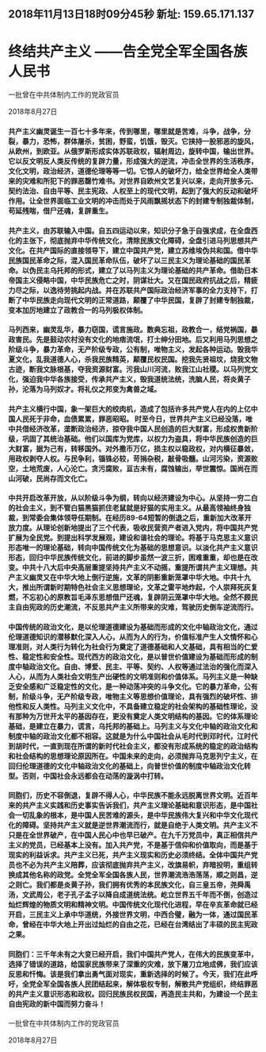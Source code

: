 
## 2018年11月13日18时09分45秒 新址: 159.65.171.137
# 终结共产主义 ——告全党全军全国各族人民书

一批曾在中共体制内工作的党政官员

2018年8月27日

#### 共产主义幽灵诞生一百七十多年来，传到哪里，哪里就是苦难，斗争，战争，分裂，暴力，恐怖，群体屠杀，贫困，野蛮，饥饿，毁灭。它挟持一股邪恶的旋风，从欧州，到欧亚。从俄罗斯形成实体苏联政权，辐射周边，旋转中国，输出世界。它以反文明反人类反传统的复辟力量，形成强大的逆流，冲击全世界的生活秩序，文化文明，政治经济，道德伦理等等一切。它惊人的破坏力，给全世界给全人类带来的灾难和所犯下的罪恶罄竹难书。对世界自欧州文艺复兴以来，走向开放多元、契约法治、自由平等、民主宪政、人权至上的现代文明，起到了强大的反动和破坏作用。让全世界面临工业文明的冲击而处于风雨飘摇状态下的封建专制独裁体制，苟延残喘，借尸还魂，复辟重生。

#### 共产主义，由苏联输入中国。自五四运动以来，知识分子急于自强求成，在全盘西化的主张下，彻底抛弃中华传统文化，清除民族文化障碍，全盘引进马列思想共产文化。在共产国际的直接领导下，建立中国共产党，建立苏维埃伪共和国。借中华民族国民革命之际，混入国民革命队伍，破坏了以三民主义为理论基础的国民革命。以伪民主乌托邦的形式，建立了以马列主义为理论基础的共产革命。借助日本帝国主义侵略中国，中华民族危亡之时，阴谋壮大。又在国民政府抗战之后，精疲力尽之际，以逸待劳挑起内战。并在苏联共产国际政治经济军事的全力支持下，打断了中华民族走向现代文明的正常道路，颠覆了中华民国，复辟了封建专制独裁，变本加厉地建立了政教合一的马列极权体制。

#### 马列西来，幽灵乱华，暴力窃国，谎言施政。数典忘祖，政教合一，结党祸国，暴政害民。先是鼓动农村没有文化的地痞流氓，打士绅分田地。后又利用马列思想之阶级斗争，暴力革命，无产阶级专政，公有制，唯物主义，发起各种运动。毁我华夏文化，乱我道德人心，杀我民族精英，颠覆民权民国。挖我先贤祖坟，烧我文物古迹，断我文脉根基，夺我资源财富。污我山川河流，败我江山社稷。以马列党文化，强迫我中华各族接受，传承共产主义，毁我道统法统，洗脑人民，将炎黄子孙，沦落为马列奴才。将礼仪之邦变为禽兽之域。

#### 共产主义横行中国，象一架巨大的绞肉机，造成了包括许多共产党人在内的上亿中国人民死于非命，血债累累，罪恶昭昭。 时至今日，世界共产主义已经没落，唯中共借经济改革，垄断政治经济，掠夺我中国人民创造的巨大财富，形成权贵新阶级，巩固了其统治基础。他们以国库为党库，以权力为盗具，将中华民族创造的巨大财富，据为己有，转移国外。对外撒币万亿，损主权以稳政权，对内横征暴敛，用政权剥夺人权。与民争利，锱铢必较，苛捐杂税，敲骨吸髓。山河污染，资源败空，土地荒废，人心沦亡。贪污腐败，亘古未有，腐蚀输出，举世震惊。国尚在而山河破，民尚存而文化亡。

#### 中共开启改革开放，从以阶级斗争为纲，转向以经济建设为中心。从坚持一穷二白的社会主义，到不管白猫黑猫抓住老鼠就是好猫的实用主义。从最高领袖终身独裁，到常委会集体领导任期制。在经历89-64短暂的倒退之后，重新加大改革开放力度。从理论创新地提出了三个代表，吸收民营资产者进入党内，将中国共产党扩展为全民党。到提出科学发展观，建设和谐社会的理论。将基于马克思主义意识形态唯一的理论基础，转向中国传统文化为基础的思想意识。以淡化共产主义意识形态，回归中华民族传统文化，前进的脚步虽然一波三折，困难重重，却也是在改变。中共十八大后中央高层重提坚持共产主义不动摇，重提所谓共产主义理想。共产主义幽灵又在中华大地上倒行逆施，文革的阴影重新笼罩中华大地。中共十九大，推出所谓新时期特色社会主义思想理论，文革之雷平地炸起，个人崇拜死灰复燃，不忘初心的原教旨毛泽东思想借尸还魂，复辟阴云笼罩中华大地。全然不顾民主自由宪政的历史潮流，不反思共产主义所带来的灾难，驾驶历史倒车逆流而行。

#### 中国传统的政治文化，是以伦理道德建设为基础而形成的文化中轴政治文化，通过伦理道德知识的潜移默化深入人心，从而为人的行为，价值标准产生人文情怀和心理准则，对人类行为转化为社会行为奠定了道德基础和人文基础，具有相当的仁爱性、稳定性和安全性。现代西方的政治文化，是以普世价值建设为基础而形成的制度中轴政治文化。自由、博爱、民主、平等、契约、人权等通过法治的强化而深入人心，从而为人类社会文明生产出硬性的文明准则和价值体系。马列主义是一种缺乏安全感和广泛稳定性的文化，是一种动荡冲突的斗争文化。它的暴力革命，公有制，阶级斗争，无产阶级专政，唯物主义等思想价值理论，具有强烈的破坏性、排他性和反人类性。马列主义文化中，不具备建立稳定的社会架构的基础性理论，没有那种为万世开太平的基因存在，更没有奠定人类文明结构的基因。它的体系理论基础，是建立在暴力，谎言，乌托邦的基础上。马列主义与文化中轴的政治文化和制度中轴的政治文化都不相容。这就是为什么中国社会从毛时代到邓时代，江时代到胡时代，一直到现在所谓的新时代社会主义，都没有形成系统的稳定的政治结构和社会结构的思想理论原因所在。中国未来的走向，必须抛弃马克思列宁主义，在回归伦理道德的文化中轴政治文化的基础上，向普世价值的制度中轴政治文化转型。否则，中国社会永远都会在动荡的漩涡中打转。

#### 同胞们，历史不容倒退，复辟不得人心，中华民族不能永远脱离世界文明。近百年来的共产主义实践和历史事实告诉我们，共产主义理论基础和意识形态，是中国社会一切乱象的根本，是中国人民苦难的源头，是中华民族伟大复兴和中华文化现代化的障碍。坚持共产主义就是逆世界潮流而行，就是自绝于人类文明。共产主义不只是在全世界破产，在中国人民心中也早已破产。在九千万党员中，真正相信共产主义的党员，已经基本上没有。加入共产党，不是基于信仰和价值取向，而是基于现实的利益诉求。共产主义已死，共产主义现实和历史必须终结。全体中国共产党员也不必为共产主义陪葬，应该彻底抛弃共产主义，改旗易帜，弃暗投明，重组转换成其他名称的政党。全党全军全国各族人民，世界潮流浩浩荡荡，顺之则昌，逆之则亡。我们都是炎黄子孙，我们拥有优秀的本民族文化，自三皇五帝，尧舜禹汤，文武周公，老子孔子孟子以降自成道统法统。屹立世界五千年而不倒，创造过灿烂辉煌的物质文明和精神文明。中国传统文化现代化进程，早在辛亥革命就已经开启，三民主义上承中华道统，外接世界文明，中西合璧，融为一体，通过国民革命，曾经在中华大地上开出过灿烂的自由之花，已经在台湾结出了丰硕的民主宪政之果。

#### 同胞们：三千年未有之大变已经开启，我们中国共产党人，在伟大的民族变革中，选择了错误的道路，给国家民族带来了深重的灾难，放下屠刀立地成佛，我们应该反思和忏悔。该是我们拿出勇气面对现实，重新选择的时候了。今天，我们在此呼吁，全党全军全国各族人民团结起来，解体极权专制，解散共产党组织，终结罪恶的共产主义意识形态和政权。回归民族民权民国，再造民主共和，为建设一个民主自由宪政的新中国而努力奋斗！

一批曾在中共体制内工作的党政官员

2018年8月27日
